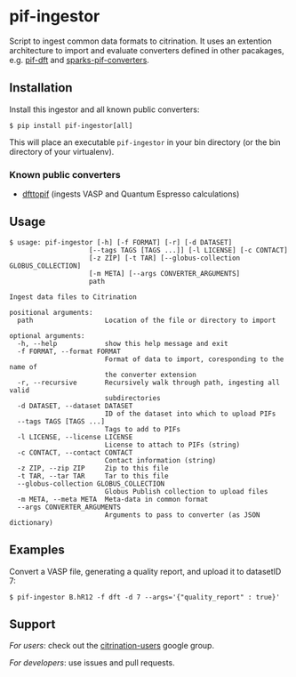 # pif-ingestor

Script to ingest common data formats to citrination.
It uses an extention architecture to import and evaluate converters defined in other pacakages, e.g. [pif-dft](https://github.com/CitrineInformatics/pif-dft) and [sparks-pif-converters](https://github.com/CitrineInformatics/sparks-pif-converters).

## Installation

Install this ingestor and all known public converters:
```
$ pip install pif-ingestor[all]
```
This will place an executable `pif-ingestor` in your bin directory (or the bin directory of your virtualenv).

### Known public converters
 * [dfttopif](https://github.com/CitrineInformatics/pif-dft) (ingests VASP and Quantum Espresso calculations)

## Usage
```
$ usage: pif-ingestor [-h] [-f FORMAT] [-r] [-d DATASET]
                    [--tags TAGS [TAGS ...]] [-l LICENSE] [-c CONTACT]
                    [-z ZIP] [-t TAR] [--globus-collection GLOBUS_COLLECTION]
                    [-m META] [--args CONVERTER_ARGUMENTS]
                    path

Ingest data files to Citrination

positional arguments:
  path                  Location of the file or directory to import

optional arguments:
  -h, --help            show this help message and exit
  -f FORMAT, --format FORMAT
                        Format of data to import, coresponding to the name of
                        the converter extension
  -r, --recursive       Recursively walk through path, ingesting all valid
                        subdirectories
  -d DATASET, --dataset DATASET
                        ID of the dataset into which to upload PIFs
  --tags TAGS [TAGS ...]
                        Tags to add to PIFs
  -l LICENSE, --license LICENSE
                        License to attach to PIFs (string)
  -c CONTACT, --contact CONTACT
                        Contact information (string)
  -z ZIP, --zip ZIP     Zip to this file
  -t TAR, --tar TAR     Tar to this file
  --globus-collection GLOBUS_COLLECTION
                        Globus Publish collection to upload files
  -m META, --meta META  Meta-data in common format
  --args CONVERTER_ARGUMENTS
                        Arguments to pass to converter (as JSON dictionary)
```

## Examples

Convert a VASP file, generating a quality report, and upload it to datasetID 7:
```
$ pif-ingestor B.hR12 -f dft -d 7 --args='{"quality_report" : true}'
```

## Support

*For users*: check out the [citrination-users](https://groups.google.com/forum/#!forum/citrination-users) google group.

*For developers*: use issues and pull requests.
